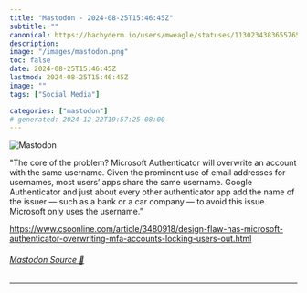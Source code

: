 ```yaml
---
title: "Mastodon - 2024-08-25T15:46:45Z"
subtitle: ""
canonical: https://hachyderm.io/users/mweagle/statuses/113023438365576537
description:
image: "/images/mastodon.png"
toc: false
date: 2024-08-25T15:46:45Z
lastmod: 2024-08-25T15:46:45Z
image: ""
tags: ["Social Media"]

categories: ["mastodon"]
# generated: 2024-12-22T19:57:25-08:00
---
```

![Mastodon](/images/mastodon.png)

<p>&quot;The core of the problem? Microsoft Authenticator will overwrite an account with the same username. Given the prominent use of email addresses for usernames, most users’ apps share the same username. Google Authenticator and just about every other authenticator app add the name of the issuer — such as a bank or a car company — to avoid this issue. Microsoft only uses the username.”</p><p><a href="https://www.csoonline.com/article/3480918/design-flaw-has-microsoft-authenticator-overwriting-mfa-accounts-locking-users-out.html" target="_blank" rel="nofollow noopener noreferrer" translate="no"><span class="invisible">https://www.</span><span class="ellipsis">csoonline.com/article/3480918/</span><span class="invisible">design-flaw-has-microsoft-authenticator-overwriting-mfa-accounts-locking-users-out.html</span></a></p>


###### [Mastodon Source 🐘](https://hachyderm.io/@mweagle/113023438365576537)

___
